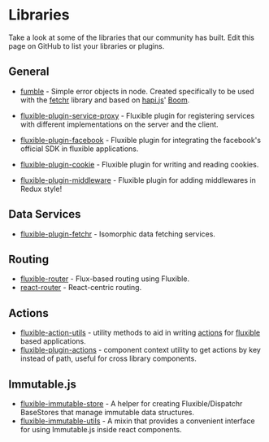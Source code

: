 # Libraries

Take a look at some of the libraries that our community has built. Edit this page on GitHub to list your libraries or plugins.

## General

 * [fumble](https://github.com/yahoo/fumble) - Simple error objects in node. Created specifically to be used with the [fetchr](https://github.com/yahoo/fetchr) library and based on [hapi.js](http://hapijs.com/)' [Boom](https://github.com/hapijs/boom).

 * [fluxible-plugin-service-proxy](https://github.com/benbria/node-fluxible-plugin-service-proxy) - Fluxible plugin for registering services with different implementations on the server and the client.

 * [fluxible-plugin-facebook](https://github.com/Hairfie/fluxible-plugin-facebook) - Fluxible plugin for integrating the facebook's official SDK in fluxible applications.

 * [fluxible-plugin-cookie](https://github.com/Hairfie/fluxible-plugin-cookie) - Fluxible plugin for writing and reading cookies.
 
 * [fluxible-plugin-middleware](https://github.com/geekyme/fluxible-plugin-middleware) - Fluxible plugin for adding middlewares in Redux style!
 
## Data Services

 * [fluxible-plugin-fetchr](https://github.com/yahoo/fluxible/blob/master/packages/fluxible-plugin-fetchr) - Isomorphic data fetching services.
 
## Routing

 * [fluxible-router](https://github.com/yahoo/blob/master/packages/fluxible-router) - Flux-based routing using Fluxible.
 * [react-router](https://github.com/rackt/react-router) - React-centric routing.

## Actions

 * [fluxible-action-utils](https://github.com/yahoo/fluxible-action-utils) - utility methods to aid in writing [actions](http://fluxible.io/api/fluxible-context.html#executeaction-action-payload-callback-) for [fluxible](http://fluxible.io) based applications.
 * [fluxible-plugin-actions](https://github.com/gingur/fluxible-plugin-actions) - component context utility to get actions by key instead of path, useful for cross library components.

## Immutable.js

 * [fluxible-immutable-store](https://www.npmjs.com/packages/fluxible-immutable-store) - A helper for creating Fluxible/Dispatchr BaseStores that manage immutable data structures.
 * [fluxible-immutable-utils](https://github.com/yahoo/fluxible-immutable-utils) - A mixin that provides a convenient interface for using Immutable.js inside react components.
